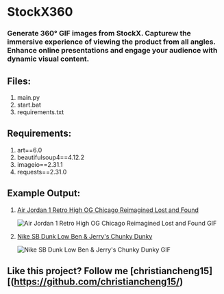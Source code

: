 # StockX360

### Generate 360° GIF images from StockX. Capturew the immersive experience of viewing the product from all angles. Enhance online presentations and engage your audience with dynamic visual content.

## Files:
1. main.py
2. start.bat
3. requirements.txt

## Requirements:
1. art==6.0
2. beautifulsoup4==4.12.2
3. imageio==2.31.1
4. requests==2.31.0

## Example Output:
1. [Air Jordan 1 Retro High OG Chicago Reimagined Lost and Found](https://stockx.com/air-jordan-1-retro-high-og-chicago-reimagined-lost-and-found)

    ![Air Jordan 1 Retro High OG Chicago Reimagined Lost and Found GIF](examples/air-jordan-1-retro-high-og-chicago-reimagined-lost-and-found.gif)

2. [Nike SB Dunk Low Ben & Jerry's Chunky Dunky](https://stockx.com/nike-sb-dunk-low-ben-jerrys-chunky-dunky)

    ![Nike SB Dunk Low Ben & Jerry's Chunky Dunky GIF](examples/nike-sb-dunk-low-ben-jerrys-chunky-dunky.gif)

## Like this project? Follow me [christiancheng15][(https://github.com/christiancheng15/)
